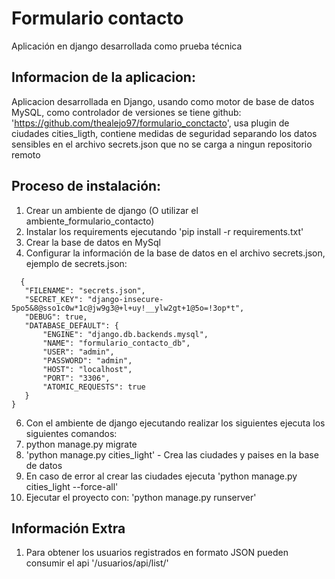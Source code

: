 # Formulario contacto


Aplicación en django desarrollada como prueba técnica

## Informacion de la aplicacion:

Aplicacion desarrollada en Django, usando como motor de base de datos MySQL, como controlador de versiones se tiene github: 'https://github.com/thealejo97/formulario_conctacto', usa plugin de ciudades cities_ligth,
contiene medidas de seguridad separando los datos sensibles en el archivo secrets.json que no se carga a ningun repositorio remoto

## Proceso de instalación:

1. Crear un ambiente de django (O utilizar el ambiente_formulario_contacto)
2. Instalar los requirements ejecutando 'pip install -r requirements.txt' 
3. Crear la base de datos en MySql 
4. Configurar la información de la base de datos en el archivo secrets.json, ejemplo de secrets.json:
 ```
   {
    "FILENAME": "secrets.json",
    "SECRET_KEY": "django-insecure-5po5&8@sso1c0w*1c@jw9g3@+l+uy!__ylw2gt+1@5o=!3op*t",
    "DEBUG": true,
    "DATABASE_DEFAULT": {
        "ENGINE": "django.db.backends.mysql",
        "NAME": "formulario_contacto_db",
        "USER": "admin",
        "PASSWORD": "admin",
        "HOST": "localhost",
        "PORT": "3306",
        "ATOMIC_REQUESTS": true
    }
}
```
6. Con el ambiente de django ejecutando realizar los siguientes ejecuta los siguientes comandos:
7. python manage.py migrate
8. 'python manage.py cities_light' - Crea las ciudades y paises en la base de datos
9. En caso de error al crear las ciudades ejecuta 'python manage.py cities_light --force-all'
10. Ejecutar el proyecto con: 'python manage.py runserver'

## Información Extra

1. Para obtener los usuarios registrados en formato JSON pueden consumir el api '/usuarios/api/list/'
